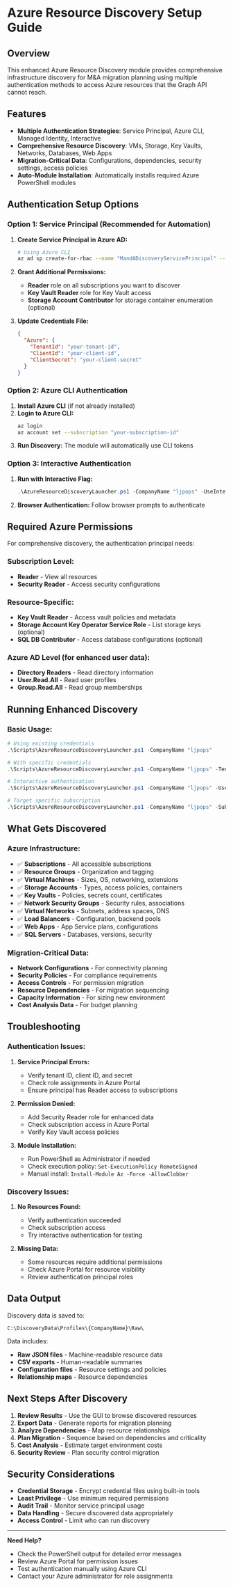 # Azure Resource Discovery Setup Guide

## Overview
This enhanced Azure Resource Discovery module provides comprehensive infrastructure discovery for M&A migration planning using multiple authentication methods to access Azure resources that the Graph API cannot reach.

## Features
- **Multiple Authentication Strategies**: Service Principal, Azure CLI, Managed Identity, Interactive
- **Comprehensive Resource Discovery**: VMs, Storage, Key Vaults, Networks, Databases, Web Apps
- **Migration-Critical Data**: Configurations, dependencies, security settings, access policies
- **Auto-Module Installation**: Automatically installs required Azure PowerShell modules

## Authentication Setup Options

### Option 1: Service Principal (Recommended for Automation)

1. **Create Service Principal in Azure AD:**
   ```bash
   # Using Azure CLI
   az ad sp create-for-rbac --name "MandADiscoveryServicePrincipal" --role "Reader" --scopes "/subscriptions/{subscription-id}"
   ```

2. **Grant Additional Permissions:**
   - **Reader** role on all subscriptions you want to discover
   - **Key Vault Reader** role for Key Vault access
   - **Storage Account Contributor** for storage container enumeration (optional)

3. **Update Credentials File:**
   ```json
   {
     "Azure": {
       "TenantId": "your-tenant-id",
       "ClientId": "your-client-id", 
       "ClientSecret": "your-client-secret"
     }
   }
   ```

### Option 2: Azure CLI Authentication

1. **Install Azure CLI** (if not already installed)
2. **Login to Azure CLI:**
   ```bash
   az login
   az account set --subscription "your-subscription-id"
   ```
3. **Run Discovery:** The module will automatically use CLI tokens

### Option 3: Interactive Authentication

1. **Run with Interactive Flag:**
   ```powershell
   .\AzureResourceDiscoveryLauncher.ps1 -CompanyName "ljpops" -UseInteractive
   ```
2. **Browser Authentication:** Follow browser prompts to authenticate

## Required Azure Permissions

For comprehensive discovery, the authentication principal needs:

### Subscription Level:
- **Reader** - View all resources
- **Security Reader** - Access security configurations

### Resource-Specific:
- **Key Vault Reader** - Access vault policies and metadata
- **Storage Account Key Operator Service Role** - List storage keys (optional)
- **SQL DB Contributor** - Access database configurations (optional)

### Azure AD Level (for enhanced user data):
- **Directory Readers** - Read directory information
- **User.Read.All** - Read user profiles
- **Group.Read.All** - Read group memberships

## Running Enhanced Discovery

### Basic Usage:
```powershell
# Using existing credentials
.\Scripts\AzureResourceDiscoveryLauncher.ps1 -CompanyName "ljpops"

# With specific credentials
.\Scripts\AzureResourceDiscoveryLauncher.ps1 -CompanyName "ljpops" -TenantId "tenant-id" -ClientId "client-id" -ClientSecret "secret"

# Interactive authentication
.\Scripts\AzureResourceDiscoveryLauncher.ps1 -CompanyName "ljpops" -UseInteractive

# Target specific subscription
.\Scripts\AzureResourceDiscoveryLauncher.ps1 -CompanyName "ljpops" -SubscriptionId "subscription-id"
```

## What Gets Discovered

### Azure Infrastructure:
- ✅ **Subscriptions** - All accessible subscriptions
- ✅ **Resource Groups** - Organization and tagging
- ✅ **Virtual Machines** - Sizes, OS, networking, extensions
- ✅ **Storage Accounts** - Types, access policies, containers
- ✅ **Key Vaults** - Policies, secrets count, certificates
- ✅ **Network Security Groups** - Security rules, associations
- ✅ **Virtual Networks** - Subnets, address spaces, DNS
- ✅ **Load Balancers** - Configuration, backend pools
- ✅ **Web Apps** - App Service plans, configurations
- ✅ **SQL Servers** - Databases, versions, security

### Migration-Critical Data:
- **Network Configurations** - For connectivity planning
- **Security Policies** - For compliance requirements  
- **Access Controls** - For permission migration
- **Resource Dependencies** - For migration sequencing
- **Capacity Information** - For sizing new environment
- **Cost Analysis Data** - For budget planning

## Troubleshooting

### Authentication Issues:
1. **Service Principal Errors:**
   - Verify tenant ID, client ID, and secret
   - Check role assignments in Azure Portal
   - Ensure principal has Reader access to subscriptions

2. **Permission Denied:**
   - Add Security Reader role for enhanced data
   - Check subscription access in Azure Portal
   - Verify Key Vault access policies

3. **Module Installation:**
   - Run PowerShell as Administrator if needed
   - Check execution policy: `Set-ExecutionPolicy RemoteSigned`
   - Manual install: `Install-Module Az -Force -AllowClobber`

### Discovery Issues:
1. **No Resources Found:**
   - Verify authentication succeeded
   - Check subscription access
   - Try interactive authentication for testing

2. **Missing Data:**
   - Some resources require additional permissions
   - Check Azure Portal for resource visibility
   - Review authentication principal roles

## Data Output

Discovery data is saved to:
```
C:\DiscoveryData\Profiles\{CompanyName}\Raw\
```

Data includes:
- **Raw JSON files** - Machine-readable resource data
- **CSV exports** - Human-readable summaries  
- **Configuration files** - Resource settings and policies
- **Relationship maps** - Resource dependencies

## Next Steps After Discovery

1. **Review Results** - Use the GUI to browse discovered resources
2. **Export Data** - Generate reports for migration planning
3. **Analyze Dependencies** - Map resource relationships
4. **Plan Migration** - Sequence based on dependencies and criticality
5. **Cost Analysis** - Estimate target environment costs
6. **Security Review** - Plan security control migration

## Security Considerations

- **Credential Storage** - Encrypt credential files using built-in tools
- **Least Privilege** - Use minimum required permissions
- **Audit Trail** - Monitor service principal usage
- **Data Handling** - Secure discovered data appropriately
- **Access Control** - Limit who can run discovery

---

**Need Help?** 
- Check the PowerShell output for detailed error messages
- Review Azure Portal for permission issues
- Test authentication manually using Azure CLI
- Contact your Azure administrator for role assignments